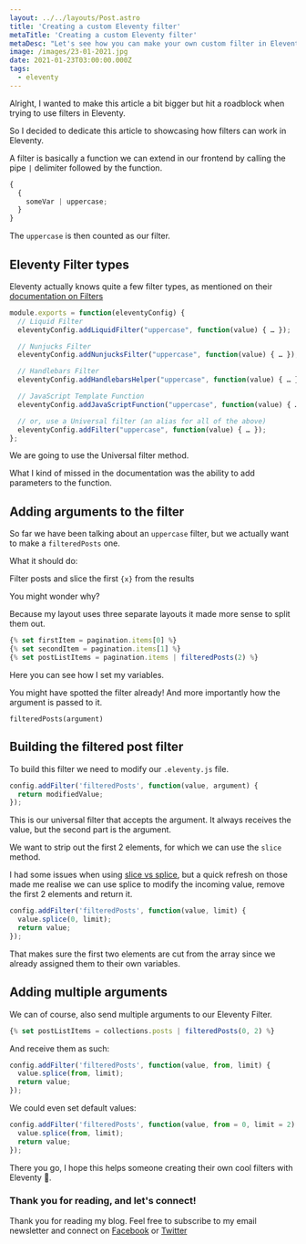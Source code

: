 ```yaml
---
layout: ../../layouts/Post.astro
title: 'Creating a custom Eleventy filter'
metaTitle: 'Creating a custom Eleventy filter'
metaDesc: "Let's see how you can make your own custom filter in Eleventy."
image: /images/23-01-2021.jpg
date: 2021-01-23T03:00:00.000Z
tags:
  - eleventy
---
```


Alright, I wanted to make this article a bit bigger but hit a roadblock when trying to use filters in Eleventy.

So I decided to dedicate this article to showcasing how filters can work in Eleventy.

A filter is basically a function we can extend in our frontend by calling the pipe `|` delimiter followed by the function.

```js
{
  {
    someVar | uppercase;
  }
}
```

The `uppercase` is then counted as our filter.

## Eleventy Filter types

Eleventy actually knows quite a few filter types, as mentioned on their [documentation on Filters](https://www.11ty.dev/docs/filters/)

```js
module.exports = function(eleventyConfig) {
  // Liquid Filter
  eleventyConfig.addLiquidFilter("uppercase", function(value) { … });

  // Nunjucks Filter
  eleventyConfig.addNunjucksFilter("uppercase", function(value) { … });

  // Handlebars Filter
  eleventyConfig.addHandlebarsHelper("uppercase", function(value) { … });

  // JavaScript Template Function
  eleventyConfig.addJavaScriptFunction("uppercase", function(value) { … });

  // or, use a Universal filter (an alias for all of the above)
  eleventyConfig.addFilter("uppercase", function(value) { … });
};
```

We are going to use the Universal filter method.

What I kind of missed in the documentation was the ability to add parameters to the function.

## Adding arguments to the filter

So far we have been talking about an `uppercase` filter, but we actually want to make a `filteredPosts` one.

What it should do:

Filter posts and slice the first `{x}` from the results

You might wonder why?

Because my layout uses three separate layouts it made more sense to split them out.

```js
{% set firstItem = pagination.items[0] %}
{% set secondItem = pagination.items[1] %}
{% set postListItems = pagination.items | filteredPosts(2) %}
```

Here you can see how I set my variables.

You might have spotted the filter already!
And more importantly how the argument is passed to it.

`filteredPosts(argument)`

## Building the filtered post filter

To build this filter we need to modify our `.eleventy.js` file.

```js
config.addFilter('filteredPosts', function(value, argument) {
  return modifiedValue;
});
```

This is our universal filter that accepts the argument. It always receives the value, but the second part is the argument.

We want to strip out the first 2 elements, for which we can use the `slice` method.

I had some issues when using [slice vs splice](https://daily-dev-tips.com/posts/vanilla-javascript-slice-vs-splice/), but a quick refresh on those made me realise we can use splice to modify the incoming value, remove the first 2 elements and return it.

```js
config.addFilter('filteredPosts', function(value, limit) {
  value.splice(0, limit);
  return value;
});
```

That makes sure the first two elements are cut from the array since we already assigned them to their own variables.

## Adding multiple arguments

We can of course, also send multiple arguments to our Eleventy Filter.

```js
{% set postListItems = collections.posts | filteredPosts(0, 2) %}
```

And receive them as such:

```js
config.addFilter('filteredPosts', function(value, from, limit) {
  value.splice(from, limit);
  return value;
});
```

We could even set default values:

```js
config.addFilter('filteredPosts', function(value, from = 0, limit = 2) {
  value.splice(from, limit);
  return value;
});
```

There you go, I hope this helps someone creating their own cool filters with Eleventy 🤩.

### Thank you for reading, and let's connect!

Thank you for reading my blog. Feel free to subscribe to my email newsletter and connect on [Facebook](https://www.facebook.com/DailyDevTipsBlog) or [Twitter](https://twitter.com/DailyDevTips1)
